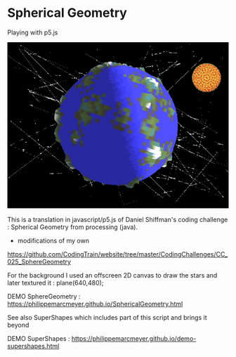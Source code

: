 # Spherical Geometry
Playing with p5.js

![screen shot](https://github.com/PhilippeMarcMeyer/PhilippeMarcMeyer.github.io/blob/master/sphere.png?raw=true)

This is a translation in javascript/p5.js 
of Daniel Shiffman's coding challenge : 
Spherical Geometry from processing (java).
+ modifications of my own

https://github.com/CodingTrain/website/tree/master/CodingChallenges/CC_025_SphereGeometry

For the background I used an offscreen 2D canvas to draw the stars and later textured it :
plane(640,480);

DEMO SphereGeometry : https://philippemarcmeyer.github.io/SphericalGeometry.html

See also SuperShapes which includes part of this script and brings it beyond

DEMO SuperShapes : https://philippemarcmeyer.github.io/demo-supershapes.html
